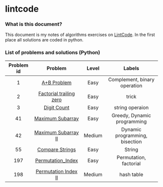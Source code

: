 # lintcode

### What is this document?
This document is my notes of algorithms exercises on [LintCode](http://lintcode.com). In the first place all solutions are coded in python.

### List of problems and solutions (Python)
| Problem id | Problem | Level | Labels |
|:----------:|:-------:|:-----:|:------:|
|1|[A+B Problem](https://github.com/mogolola/lintcode/blob/master/python/1_A%2BB_Problem.py)|Easy|Complement, binary operation|
|2|[Factorial trailing zero](https://github.com/mogolola/lintcode/blob/master/python/2_Trailing%20Zeros.py)|Easy|trick|
|3|[Digit Count](https://github.com/mogolola/lintcode/blob/master/python/3_Digit_count.py)|Easy|string operaion|
|41|[Maximum Subarray](https://github.com/mogolola/lintcode/blob/master/python/41_Maximum_Subarray.py)|Easy|Greedy, Dynamic programming|
|42|[Maximum Subarray II](https://github.com/mogolola/lintcode/blob/master/python/42_Maximum_Subarray_2.py)|Medium|Dynamic programming, bisection|
|55|[Compare Strings](https://github.com/mogolola/lintcode/blob/master/python/55_Compare_strings.py)|Easy|String|
|197|[Permutation_Index](https://github.com/mogolola/lintcode/blob/master/python/197_Permutation_Index.py)|Easy|Permutation, factorial|
|198|[Permutation Index II](https://github.com/mogolola/lintcode/blob/master/python/198_Permutation_Index_II.py)|Medium|hash table|
